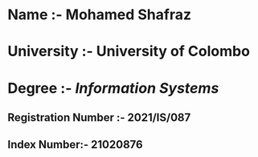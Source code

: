 # Name :- Mohamed Shafraz
# University :- **University of Colombo**
# Degree :- *Information Systems*
## Registration Number :- **2021/IS/087**
## Index Number:- **21020876**

